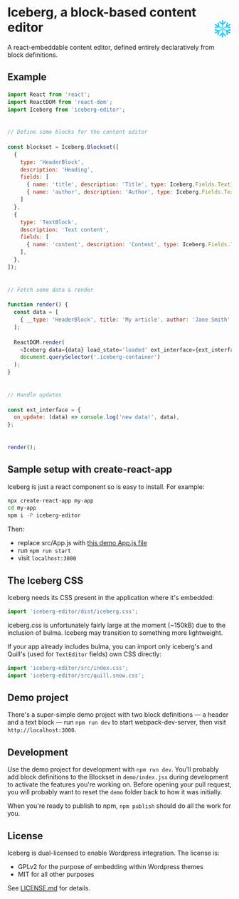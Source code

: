 # Iceberg, a block-based content editor <img align="right" src="src/ice.png" width=40 height=40>

A react-embeddable content editor, defined entirely declaratively from block definitions.


## Example

```js
import React from 'react';
import ReactDOM from 'react-dom';
import Iceberg from 'iceberg-editor';


// Define some blocks for the content editor

const blockset = Iceberg.Blockset([
  {
    type: 'HeaderBlock',
    description: 'Heading',
    fields: [
      { name: 'title', description: 'Title', type: Iceberg.Fields.TextInput },
      { name: 'author', description: 'Author', type: Iceberg.Fields.TextInput },
    ]
  },
  {
    type: 'TextBlock',
    description: 'Text content',
    fields: [
      { name: 'content', description: 'Content', type: Iceberg.Fields.TextArea },
    ],
  },
]);


// Fetch some data & render

function render() {
  const data = [
    { __type: 'HeaderBlock', title: 'My article', author: 'Jane Smith' },
  ];

  ReactDOM.render(
    <Iceberg data={data} load_state='loaded' ext_interface={ext_interface} blocks={blockset} />,
    document.querySelector('.iceberg-container')
  );
}


// Handle updates

const ext_interface = {
  on_update: (data) => console.log('new data!', data),
};


render();
```


## Sample setup with create-react-app

Iceberg is just a react component so is easy to install. For example:

```sh
npx create-react-app my-app
cd my-app
npm i -P iceberg-editor
```

Then:

- replace src/App.js with [this demo App.js file](src/App.js)
- run `npm run start`
- visit `localhost:3000`


## The Iceberg CSS

Iceberg needs its CSS present in the application where it's embedded:

```js
import 'iceberg-editor/dist/iceberg.css';
```

iceberg.css is unfortunately fairly large at the moment (~150kB) due to the inclusion of bulma. Iceberg may transition to something more lightweight.

If your app already includes bulma, you can import only iceberg's and Quill's (used for `TextEditor` fields) own CSS directly:

```js
import 'iceberg-editor/src/index.css';
import 'iceberg-editor/src/quill.snow.css';
```


## Demo project

There's a super-simple demo project with two block definitions — a header and a text block — run `npm run dev` to start webpack-dev-server, then visit `http://localhost:3000`.


## Development

Use the demo project for development with `npm run dev`. You'll probably add block definitions to the Blockset in `demo/index.jsx` during development to activate the features you're working on. Before opening your pull request, you will probably want to reset the `demo` folder back to how it was initially.

When you're ready to publish to npm, `npm publish` should do all the work for you.


## License

Iceberg is dual-licensed to enable Wordpress integration. The license is:

- GPLv2 for the purpose of embedding within Wordpress themes
- MIT for all other purposes

See [LICENSE.md](LICENSE.md) for details.

